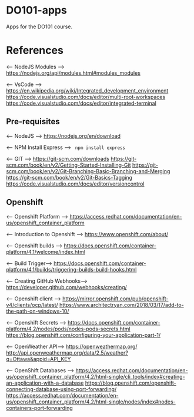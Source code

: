 # DO101-apps

Apps for the DO101 course.

# References
<-- NodeJS Modules -->
https://nodejs.org/api/modules.html#modules_modules

<-- VsCode -->
https://en.wikipedia.org/wiki/Integrated_development_environment
https://code.visualstudio.com/docs/editor/multi-root-workspaces
https://code.visualstudio.com/docs/editor/integrated-terminal

## Pre-requisites
<-- NodeJS -->
https://nodejs.org/en/download

<-- NPM Install Express -->
<code bash>
npm install express
</code>

<-- GIT -->
https://git-scm.com/downloads
https://git-scm.com/book/en/v2/Getting-Started-Installing-Git
https://git-scm.com/book/en/v2/Git-Branching-Basic-Branching-and-Merging
https://git-scm.com/book/en/v2/Git-Basics-Tagging
https://code.visualstudio.com/docs/editor/versioncontrol

## Openshift
<-- Openshift Platform -->
https://access.redhat.com/documentation/en-us/openshift_container_platform

<-- Introduction to Openshift -->
https://www.openshift.com/about/

<-- Openshift builds -->
https://docs.openshift.com/container-platform/4.1/welcome/index.html

<-- Build Trigger-->
https://docs.openshift.com/container-platform/4.1/builds/triggering-builds-build-hooks.html

<-- Creating  GitHub Webhooks-->
https://developer.github.com/webhooks/creating/

<-- Openshift client -->
https://mirror.openshift.com/pub/openshift-v4/clients/ocp/latest/
https://www.architectryan.com/2018/03/17/add-to-the-path-on-windows-10/

<-- Openshift Secrets -->
https://docs.openshift.com/container-platform/4.2/nodes/pods/nodes-pods-secrets.html
https://blog.openshift.com/configuring-your-application-part-1/

<-- OpenWeather API-->
https://openweathermap.org/
http://api.openweathermap.org/data/2.5/weather?q=Ottawa&appid=API_KEY

<-- OpenShift Databases -->
https://access.redhat.com/documentation/en-us/openshift_container_platform/4.2/html-single/cli_tools/index#creating-an-application-with-a-database
https://blog.openshift.com/openshift-connecting-database-using-port-forwarding/
https://access.redhat.com/documentation/en-us/openshift_container_platform/4.2/html-single/nodes/index#nodes-containers-port-forwarding
